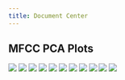 ```yaml
---
title: Document Center
---
```


## MFCC PCA Plots

![](figure_01.png)
![](figure_02.png)
![](figure_03.png)
![](figure_04.png)
![](figure_05.png)
![](figure_06.png)
![](figure_07.png)
![](figure_08.png)
![](figure_09.png)
![](figure_10.png)
![](figure_11.png)